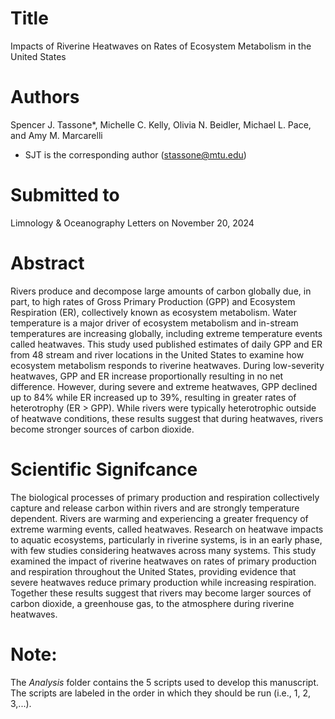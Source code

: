 # Title
Impacts of Riverine Heatwaves on Rates of Ecosystem Metabolism in the United States

# Authors
Spencer J. Tassone*, Michelle C. Kelly, Olivia N. Beidler, Michael L. Pace, and Amy M. Marcarelli

- SJT is the corresponding author (stassone@mtu.edu)

# Submitted to
Limnology & Oceanography Letters on November 20, 2024

# Abstract
Rivers produce and decompose large amounts of carbon globally due, in part, to high rates of Gross Primary Production (GPP) and Ecosystem Respiration (ER), collectively known as ecosystem metabolism. Water temperature is a major driver of ecosystem metabolism and in-stream temperatures are increasing globally, including extreme temperature events called heatwaves. This study used published estimates of daily GPP and ER from 48 stream and river locations in the United States to examine how ecosystem metabolism responds to riverine heatwaves. During low-severity heatwaves, GPP and ER increase proportionally resulting in no net difference. However, during severe and extreme heatwaves, GPP declined up to 84% while ER increased up to 39%, resulting in greater rates of heterotrophy (ER > GPP). While rivers were typically heterotrophic outside of heatwave conditions, these results suggest that during heatwaves, rivers become stronger sources of carbon dioxide.

# Scientific Signifcance
The biological processes of primary production and respiration collectively capture and release carbon within rivers and are strongly temperature dependent. Rivers are warming and experiencing a greater frequency of extreme warming events, called heatwaves. Research on heatwave impacts to aquatic ecosystems, particularly in riverine systems, is in an early phase, with few studies considering heatwaves across many systems. This study examined the impact of riverine heatwaves on rates of primary production and respiration throughout the United States, providing evidence that severe heatwaves reduce primary production while increasing respiration. Together these results suggest that rivers may become larger sources of carbon dioxide, a greenhouse gas, to the atmosphere during riverine heatwaves.

# Note:
The *Analysis* folder contains the 5 scripts used to develop this manuscript. The scripts are labeled in the order in which they should be run (i.e., 1, 2, 3,...).
